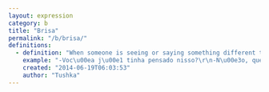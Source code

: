 ```yaml
---
layout: expression
category: b
title: "Brisa"
permalink: "/b/brisa/"
definitions:
  - definition: "When someone is seeing or saying something different than other people see it. When you're deeply thinking of something.\n\nIt can also be the effect of momentary bewilderment caused by a lapse of attention or, in some cases, the use of narcotics. \n\nYou can also say that the person is \"traveling\". \"Ele est\u00e1 viajando\""
    example: "-Voc\u00ea j\u00e1 tinha pensado nisso?\r\n-N\u00e3o, que brisa!!"
    created: "2014-06-19T06:03:53"
    author: "Tushka"
---
```

